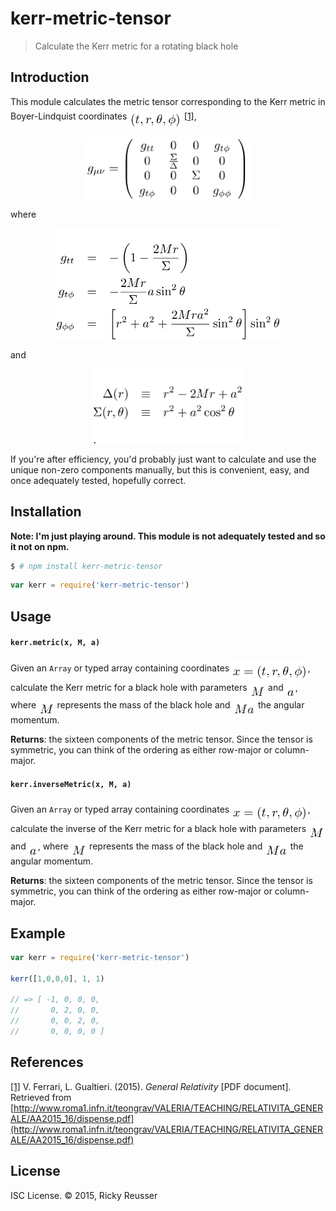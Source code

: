 # kerr-metric-tensor

> Calculate the Kerr metric for a rotating black hole

## Introduction

This module calculates the metric tensor corresponding to the Kerr metric in Boyer-Lindquist coordinates <img alt="&lpar;t&comma; r&comma; &bsol;theta&comma; &bsol;phi&rpar;" valign="middle" src="images/t-r-theta-phi-e5242c759c.png" width="83.5" height="33"> [[1]](#references),

<p align="center"><img alt="g&lowbar;&lcub;&bsol;mu &bsol;nu&rcub; &equals; &bsol;left&lpar;&bsol;begin&lcub;array&rcub;&lcub;cccc&rcub; g&lowbar;&lcub;tt&rcub; &amp; 0 &amp; 0 &amp; g&lowbar;&lcub;t &bsol;phi&rcub; &bsol;&bsol; 0 &amp; &bsol;frac&lcub;&bsol;Sigma&rcub;&lcub;&bsol;Delta&rcub; &amp; 0 &amp; 0 &bsol;&bsol; 0 &amp; 0 &amp; &bsol;Sigma &amp; 0 &bsol;&bsol; g&lowbar;&lcub;t &bsol;phi&rcub; &amp; 0 &amp; 0 &amp; g&lowbar;&lcub;&bsol;phi &bsol;phi&rcub; &bsol;end&lcub;array&rcub;&bsol;right&rpar;" valign="middle" src="images/g_mu-nu-leftbeginarraycccc-g_tt-0-0-g_t-phi-0-0c6195d563.png" width="262.5" height="102.5"></p>

where

<p align="center"><img alt="&bsol;begin&lcub;eqnarray&midast;&rcub; g&lowbar;&lcub;tt&rcub; &amp;&equals;&amp; - &bsol;left&lpar;1 - &bsol;frac&lcub;2 M r&rcub;&lcub;&bsol;Sigma&rcub; &bsol;right&rpar; &bsol;&bsol; g&lowbar;&lcub;t &bsol;phi&rcub; &amp;&equals;&amp; - &bsol;frac&lcub;2 M r&rcub;&lcub;&bsol;Sigma&rcub; a &bsol;sin&Hat;2 &bsol;theta &bsol;&bsol; g&lowbar;&lcub;&bsol;phi &bsol;phi&rcub; &amp;&equals;&amp; &bsol;left&lsqb; r&Hat;2 &plus; a&Hat;2 &plus; &bsol;frac&lcub;2 M r a&Hat;2&rcub;&lcub;&bsol;Sigma&rcub; &bsol;sin&Hat;2 &bsol;theta &bsol;right&rsqb; &bsol;sin&Hat;2 &bsol;theta  &bsol;end&lcub;eqnarray&midast;&rcub;" valign="middle" src="images/begineqnarray-g_tt-left1-frac2-m-rsigma-right-e6fbdd3212.png" width="362" height="179.5"></p>

and

<p align="center"><img alt="&bsol;begin&lcub;eqnarray&midast;&rcub; &bsol;Delta&lpar;r&rpar; &amp;&bsol;equiv&amp; r&Hat;2 - 2 M r &plus; a&Hat;2  &bsol;&bsol; &bsol;Sigma&lpar;r&comma;&bsol;theta&rpar; &amp;&bsol;equiv&amp; r&Hat;2 &plus; a&Hat;2 &bsol;cos&Hat;2 &bsol;theta &bsol;end&lcub;eqnarray&midast;&rcub;&period;" valign="middle" src="images/begineqnarray-deltar-equiv-r2-2-m-r-a2-sigmar-b108a790ce.png" width="244.5" height="122"></p>

If you're after efficiency, you'd probably just want to calculate and use the unique non-zero components manually, but this is convenient, easy, and once adequately tested, hopefully correct.

## Installation

**Note: I'm just playing around. This module is not adequately tested and so it not on npm.**

```bash
$ # npm install kerr-metric-tensor
```

```javascript
var kerr = require('kerr-metric-tensor')
```

## Usage

#### `kerr.metric(x, M, a)`
Given an `Array` or typed array containing coordinates <img alt="x &equals; &lpar;t&comma; r&comma; &bsol;theta&comma; &bsol;phi&rpar;" valign="middle" src="images/x-t-r-theta-phi-115f834ef8.png" width="121.5" height="33">, calculate the Kerr metric for a black hole with parameters <img alt="M" valign="middle" src="images/m-880e957990.png" width="25.5" height="28"> and <img alt="a" valign="middle" src="images/a-2217a6870d.png" width="15" height="28">, where <img alt="M" valign="middle" src="images/m-880e957990.png" width="25.5" height="28"> represents the mass of the black hole and <img alt="Ma" valign="middle" src="images/ma-20d367b52c.png" width="36.5" height="28"> the angular momentum.

**Returns**: the sixteen components of the metric tensor. Since the tensor is symmetric, you can think of the ordering as either row-major or column-major.

#### `kerr.inverseMetric(x, M, a)`
Given an `Array` or typed array containing coordinates <img alt="x &equals; &lpar;t&comma; r&comma; &bsol;theta&comma; &bsol;phi&rpar;" valign="middle" src="images/x-t-r-theta-phi-115f834ef8.png" width="121.5" height="33">, calculate the inverse of the Kerr metric for a black hole with parameters <img alt="M" valign="middle" src="images/m-880e957990.png" width="25.5" height="28"> and <img alt="a" valign="middle" src="images/a-2217a6870d.png" width="15" height="28">, where <img alt="M" valign="middle" src="images/m-880e957990.png" width="25.5" height="28"> represents the mass of the black hole and <img alt="Ma" valign="middle" src="images/ma-20d367b52c.png" width="36.5" height="28"> the angular momentum.

**Returns**: the sixteen components of the metric tensor. Since the tensor is symmetric, you can think of the ordering as either row-major or column-major.

## Example

```javascript
var kerr = require('kerr-metric-tensor')

kerr([1,0,0,0], 1, 1)

// => [ -1, 0, 0, 0,
//       0, 2, 0, 0,
//       0, 0, 2, 0,
//       0, 0, 0, 0 ]
```

## References

[[1]](#references) V. Ferrari, L. Gualtieri. (2015). *General Relativity* [PDF document]. Retrieved from [http://www.roma1.infn.it/teongrav/VALERIA/TEACHING/RELATIVITA_GENERALE/AA2015_16/dispense.pdf](http://www.roma1.infn.it/teongrav/VALERIA/TEACHING/RELATIVITA_GENERALE/AA2015_16/dispense.pdf)

## License

ISC License. &copy; 2015, Ricky Reusser